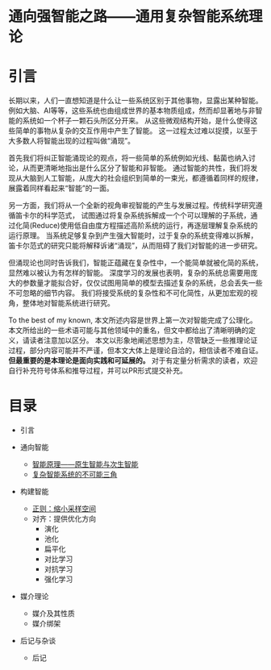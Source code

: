 # 通向强智能之路——通用复杂智能系统理论

# 引言

长期以来，人们一直想知道是什么让一些系统区别于其他事物，显露出某种智能。
例如大脑、AI等等，这些系统也由组成世界的基本物质组成，然而却显著地与非智能的系统如一个杯子一颗石头所区分开来。
从这些微观结构开始，是什么使得这些简单的事物从复杂的交互作用中产生了智能。
这一过程太过难以捉摸，以至于大多数人将智能出现的过程叫做“涌现”。

首先我们将纠正智能涌现论的观点，将一些简单的系统例如光线、黏菌也纳入讨论，从而更清晰地指出是什么区分了智能和非智能。
通过智能的共性，我们将发现从大脑到人工智能，从庞大的社会组织到简单的一束光，都遵循着同样的规律，展露着同样看起来“智能”的一面。

另一方面，我们将从一个全新的视角审视智能的产生与发展过程。传统科学研究遵循笛卡尔的科学范式，
试图通过将复杂系统拆解成一个个可以理解的子系统，通过化简(Reduce)使用低自由度方程描述高阶系统的运行，再逐层理解复杂系统的运行原理。
当系统足够复杂到产生强大智能时，过于复杂的系统变得难以拆解，笛卡尔范式的研究只能将解释诉诸“涌现”，从而阻碍了我们对智能的进一步研究。

但涌现论也同时告诉我们，智能正蕴藏在复杂性中，一个能简单就被化简的系统，显然难以被认为有怎样的智能。
深度学习的发展也表明，复杂的系统总需要用庞大的参数量才能拟合好，仅仅试图用简单的模型去描述复杂的系统，总会丢失一些不可忽略的细节内容。
我们将接受系统的复杂性和不可化简性，从更加宏观的视角，整体地对智能系统进行研究。

To the best of my known, 本文所述内容是世界上第一次对智能完成了公理化。
本文所给出的一些术语可能与其他领域中的重名，但文中都给出了清晰明确的定义，请读者注意加以区分。
本文以形象地阐述思想为主，尽管缺乏一些推理论证过程，部分内容可能并不严谨，但本文大体上是理论自洽的，相信读者不难自证。
**但最重要的是本理论是面向实践和可延展的。**
对于有定量分析需求的读者，欢迎自行补充符号体系和推导过程，并可以PR形式提交补充。

# 目录

* 引言

* 通向智能

    * [智能原理——原生智能与次生智能](zh/chapter1_1_principle.md)
    * [复杂智能系统的不可能三角](zh/chapter1_2_impossible_trinity.md)

* 构建智能

    * [正则：缩小采样空间](zh/chapter2_1_regularization.md)
    * 对齐：提供优化方向
        * 演化
        * 池化
        * 扁平化
        * 对比学习
        * 对抗学习
        * 强化学习

* 媒介理论

    * 媒介及其性质
    * 媒介绑架

* 后记与杂谈

    * 后记
